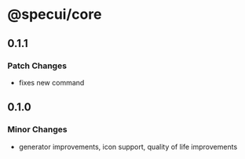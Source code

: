 # @specui/core

## 0.1.1

### Patch Changes

- fixes new command

## 0.1.0

### Minor Changes

- generator improvements, icon support, quality of life improvements
